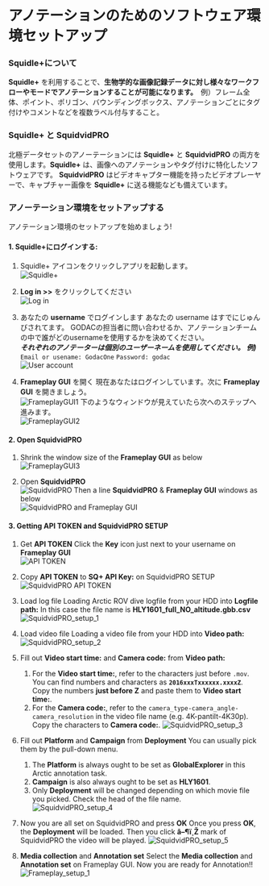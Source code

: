 # アノテーションのためのソフトウェア環境セットアップ 

### Squidle+について
**Squidle+** を利用することで、**生物学的な画像記録データに対し様々なワークフローやモードでアノテーションすることが可能になります。**　例）フレーム全体、ポイント、ポリゴン、バウンディングボックス、アノテーションごとにタグ付けやコメントなどを複数ラベル付与すること。

### Squidle+ と SquidvidPRO
北極データセットのアノーテーションには **Squidle+** と **SquidvidPRO** の両方を使用します。**Squidle+** は、画像へのアノテーションやタグ付けに特化したソフトウェアです。 **SquidvidPRO** はビデオキャプター機能を持ったビデオプレーヤーで、キャプチャー画像を **Squidle+** に送る機能なども備えています。

### アノーテーション環境をセットアップする

アノテーション環境のセットアップを始めましょう!

#### 1. Squidle+にログインする: 
   1. Squidle+ アイコンをクリックしアプリを起動します。  
   ![Squidle+](../images/4_SquidleApp_1.png)

   1. **Log in >>** をクリックしてください  
   ![Log in](../images/5_SquidleApp_2.png)

   1.  あなたの **username** でログインします
   あなたの username はすでにじゅんびされてます。
   GODACの担当者に問い合わせるか、アノテーションチームの中で誰がどのusernameを使用するかを決めてください。  
   ***それぞれのアノテーターは個別のユーザーネームを使用してください。***
   ***例)***
   `Email or usename: GodacOne`
   `Password: godac`  
   ![User account](../images/6_Login_1.png)

   1. **Frameplay GUI** を開く
   現在あなたはログインしています。次に **Frameplay GUI** を開きましょう。  
   ![FrameplayGUI1](../images/7_FrameplayGUI_1.png)
   下のようなウィンドウが見えていたら次へのステップへ進みます。  
   ![FrameplayGUI2](../images/8_FrameplayGUI_2.png)
   
#### 2. Open SquidvidPRO
   1. Shrink the window size of the **Frameplay GUI** as below  
   ![FrameplayGUI3](../images/9_FrameplayGUI_3.png)

   1. Open **SquidvidPRO**  
   ![SquidvidPRO](../images/10_SquidvidPROApp_1.png)
   Then a line **SquidvidPRO** & **Frameplay GUI** windows as below  
   ![SquidvidPRO and Frameplay GUI](../images/11_SquidvidPROApp_and_FrameplayGUI_1.png)

#### 3. Getting API TOKEN and SquidvidPRO SETUP
   1. Get **API TOKEN**
   Click the **Key** icon just next to your username on **Frameplay GUI**  
   ![API TOKEN](../images/12_SquidvidPROApp_and_FrameplayGUI_2.png)

   1. Copy **API TOKEN** to **SQ+ API Key:** on SquidvidPRO SETUP  
   ![SquidvidPRO API TOKEN](../images/13_SquidvidPROApp_and_FrameplayGUI_3.png)
   
   1. Load log file
   Loading Arctic ROV dive logfile from your HDD into **Logfile path:**
   In this case the file name is **HLY1601_full_NO_altitude.gbb.csv**
   ![SquidvidPRO_setup_1](../images/14_SquidvidPRO_setup_1.gif)
   
   1. Load video file 
   Loading a video file from your HDD into **Video path:**
   ![SquidvidPRO_setup_2](../images/15_SquidvidPRO_setup_2.PNG)

   1. Fill out **Video start time:** and **Camera code:** from **Video path:**
      1. For the **Video start time:**, refer to the characters just before `.mov`. You can find numbers and characters as **`2016xxxTxxxxxx.xxxxZ`**. Copy the numbers **just before Z** and paste them to **Video start time:**.
      2. For the **Camera code:**, refer to the `camera_type-camera_angle-camera_resolution` in the video file name (e.g. 4K-pantilt-4K30p). Copy the characters to **Camera code:**.
      ![SquidvidPRO_setup_3](../images/16_SquidvidPRO_setup_3.gif)

   1. Fill out **Platform** and **Campaign** from **Deployment**
      You can usually pick them by the pull-down menu.
      1. The **Platform** is always ought to be set as **GlobalExplorer** in this Arctic annotation task. 
      2. **Campaign** is also always ought to be set as **HLY1601**. 
      3. Only **Deployment** will be changed depending on which movie file you picked. Check the head of the file name.
      ![SquidvidPRO_setup_4](../images/17_SquidvidPRO_setup_4.png)  

   1. Now you are all set on SquidvidPRO and press **OK**
      Once you press **OK**, the **Deployment** will be loaded.
      Then you click **â–¶ï¸Ž** mark of SquidvidPRO the video will be played. 
      ![SquidvidPRO_setup_5](../images/18_SquidvidPRO_setup_4.gif)
   
   1. **Media collection** and **Annotation set**
   Select the **Media collection** and **Annotation set** on Frameplay GUI.
   Now you are ready for Annotation!!
   ![Frameplay_setup_1](../images/19_Frameplay_setup_1.png)
